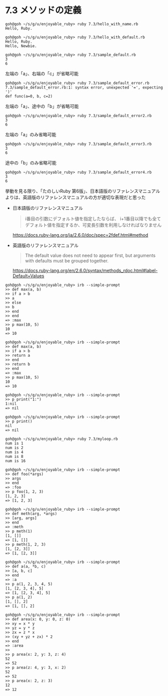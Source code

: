 # 7.3 メソッドの定義

```
goh@goh ~/s/g/u/enjoyable_ruby> ruby 7.3/hello_with_name.rb
Hello, Ruby.
```

```
goh@goh ~/s/g/u/enjoyable_ruby> ruby 7.3/hello_with_default.rb
Hello, Ruby.
Hello, Newbie.
```

```
goh@goh ~/s/g/u/enjoyable_ruby> ruby 7.3/sample_default.rb
3
6
```

左端の「a」、右端の「c」が省略可能

```
goh@goh ~/s/g/u/enjoyable_ruby> ruby 7.3/sample_default_error.rb
7.3/sample_default_error.rb:1: syntax error, unexpected '=', expecting ')'
def func(a=0, b, c=2)
```

左端の「a」、途中の「b」が省略可能

```
goh@goh ~/s/g/u/enjoyable_ruby> ruby 7.3/sample_default_error2.rb
3
6
```

左端の「a」のみ省略可能

```
goh@goh ~/s/g/u/enjoyable_ruby> ruby 7.3/sample_default_error3.rb
3
6
```

途中の「b」のみ省略可能

```
goh@goh ~/s/g/u/enjoyable_ruby> ruby 7.3/sample_default_error4.rb
3
6
```

挙動を見る限り、「たのしいRuby 第6版」、日本語版のリファレンスマニュアルよりは、英語版のリファレンスマニュアルの方が適切な表現だと思った

- 日本語版のリファレンスマニュアル  
    > i番目の引数にデフォルト値を指定したならば、 i+1番目以降でも全てデフォルト値を指定するか、可変長引数を利用しなければなりません

    https://docs.ruby-lang.org/ja/2.6.0/doc/spec=2fdef.html#method

- 英語版のリファレンスマニュアル  
    > The default value does not need to appear first, but arguments with defaults must be grouped together.

    https://docs.ruby-lang.org/en/2.6.0/syntax/methods_rdoc.html#label-Default+Values

```
goh@goh ~/s/g/u/enjoyable_ruby> irb --simple-prompt
>> def max(a, b)
>> if a > b
>> a
>> else
>> b
>> end
>> end
=> :max
>> p max(10, 5)
10
=> 10
```

```
goh@goh ~/s/g/u/enjoyable_ruby> irb --simple-prompt
>> def max(a, b)
>> if a > b
>> return a
>> end
>> return b
>> end
=> :max
>> p max(10, 5)
10
=> 10
```

```
goh@goh ~/s/g/u/enjoyable_ruby> irb --simple-prompt
>> p print("1:")
1:nil
=> nil
```

```
goh@goh ~/s/g/u/enjoyable_ruby> irb --simple-prompt
>> p print()
nil
=> nil
```

```
goh@goh ~/s/g/u/enjoyable_ruby> ruby 7.3/myloop.rb
num is 1
num is 2
num is 4
num is 8
num is 16
```

```
goh@goh ~/s/g/u/enjoyable_ruby> irb --simple-prompt
>> def foo(*args)
>> args
>> end
=> :foo
>> p foo(1, 2, 3)
[1, 2, 3]
=> [1, 2, 3]
```

```
goh@goh ~/s/g/u/enjoyable_ruby> irb --simple-prompt
>> def meth(arg, *args)
>> [arg, args]
>> end
=> :meth
>> p meth(1)
[1, []]
=> [1, []]
>> p meth(1, 2, 3)
[1, [2, 3]]
=> [1, [2, 3]]
```

```
goh@goh ~/s/g/u/enjoyable_ruby> irb --simple-prompt
>> def a(a, *b, c)
>> [a, b, c]
>> end
=> :a
>> p a(1, 2, 3, 4, 5)
[1, [2, 3, 4], 5]
=> [1, [2, 3, 4], 5]
>> p a(1, 2)
[1, [], 2]
=> [1, [], 2]
```

```
goh@goh ~/s/g/u/enjoyable_ruby> irb --simple-prompt
>> def area(x: 0, y: 0, z: 0)
>> xy = x * y
>> yz = y * z
>> zx = z * x
>> (xy + yz + zx) * 2
>> end
=> :area
>> 
>> p area(x: 2, y: 3, z: 4)
52
=> 52
>> p area(z: 4, y: 3, x: 2)
52
=> 52
>> p area(x: 2, z: 3)
12
=> 12
```


